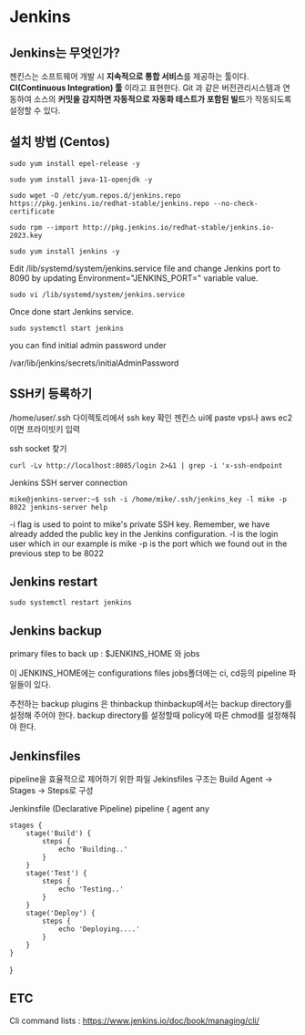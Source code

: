# Jenkins
## Jenkins는 무엇인가?
젠킨스는 소프트웨어 개발 시 **지속적으로 통합 서비스**를 제공하는 툴이다. **CI(Continuous Integration) 툴** 이라고 표현한다. Git 과 같은 버전관리시스템과 연동하여 소스의 **커밋을 감지하면 자동적으로 자동화 테스트가 포함된 빌드**가 작동되도록 설정할 수 있다.


## 설치 방법 (Centos)
`sudo yum install epel-release -y`

`sudo yum install java-11-openjdk -y`

`sudo wget -O /etc/yum.repos.d/jenkins.repo https://pkg.jenkins.io/redhat-stable/jenkins.repo --no-check-certificate`

`sudo rpm --import http://pkg.jenkins.io/redhat-stable/jenkins.io-2023.key`

`sudo yum install jenkins -y`

Edit /lib/systemd/system/jenkins.service file and change Jenkins port to 8090 by updating Environment="JENKINS_PORT=" variable value.

`sudo vi /lib/systemd/system/jenkins.service`

Once done start Jenkins service.

`sudo systemctl start jenkins`

you can find initial admin password under

/var/lib/jenkins/secrets/initialAdminPassword

## SSH키 등록하기
/home/user/.ssh 다이렉토리에서 ssh key 확인 젠킨스 ui에 paste
vps나 aws ec2이면 프라이빗키 입력

ssh socket 찾기

`curl -Lv http://localhost:8085/login 2>&1 | grep -i 'x-ssh-endpoint`

Jenkins SSH server connection

`mike@jenkins-server:~$ ssh -i /home/mike/.ssh/jenkins_key -l mike -p 8022 jenkins-server help`

-i flag is used to point to mike's private SSH key. Remember, we have already added the public key in the Jenkins configuration.
-l is the login user which in our example is mike
-p is the port which we found out in the previous step to be 8022

## Jenkins restart
`sudo systemctl restart jenkins`

## Jenkins backup

primary files to back up : $JENKINS_HOME 와 jobs

이 JENKINS_HOME에는 configurations files
jobs폴더에는 ci, cd등의 pipeline 파일들이 있다.

추천하는 backup plugins 은 thinbackup
thinbackup에서는 backup directory를 설정해 주어야 한다.
backup directory를 설정할때 policy에 따른 chmod를 설정해줘야 한다.

## Jenkinsfiles
pipeline을 효율적으로 제어하기 위한 파일
Jekinsfiles 구조는
Build Agent -> Stages -> Steps로 구성

Jenkinsfile (Declarative Pipeline)
pipeline {
    agent any

    stages {
        stage('Build') {
            steps {
                echo 'Building..'
            }
        }
        stage('Test') {
            steps {
                echo 'Testing..'
            }
        }
        stage('Deploy') {
            steps {
                echo 'Deploying....'
            }
        }
    }
}

## ETC
Cli command lists :
https://www.jenkins.io/doc/book/managing/cli/